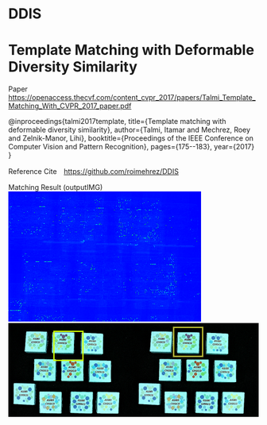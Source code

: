 # DDIS

# Template Matching with Deformable Diversity Similarity

Paper https://openaccess.thecvf.com/content_cvpr_2017/papers/Talmi_Template_Matching_With_CVPR_2017_paper.pdf

@inproceedings{talmi2017template,
  title={Template matching with deformable diversity similarity},
  author={Talmi, Itamar and Mechrez, Roey and Zelnik-Manor, Lihi},
  booktitle={Proceedings of the IEEE Conference on Computer Vision and Pattern Recognition},
  pages={175--183},
  year={2017}
}

Reference Cite　https://github.com/roimehrez/DDIS







Matching Result (outputIMG)
![DDIS/IMG/heatmap1.png](https://github.com/tagamirina/DDIS/blob/main/IMG/heatmap1.png)
![DDIS/IMG/output1.png](https://github.com/tagamirina/DDIS/blob/main/IMG/output1.png)
